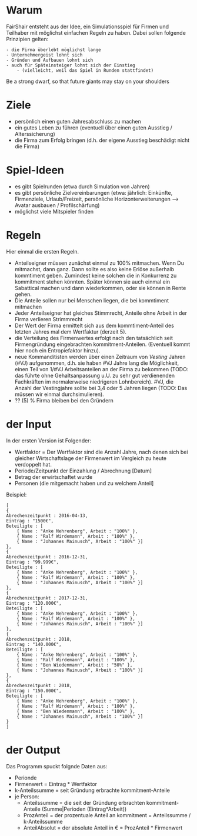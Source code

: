 # Warum
FairShair entsteht aus der Idee, ein Simulationsspiel für Firmen und Teilhaber mit möglichst einfachen Regeln zu haben. Dabei sollen folgende Prinzipien gelten:
	
	- die Firma überlebt möglichst lange
	- Unternehmergeist lohnt sich
	- Gründen und Aufbauen lohnt sich 
	- auch für Späteinsteiger lohnt sich der Einstieg
		- (vielleicht, weil das Spiel in Runden stattfindet)

Be a strong dwarf, so that future giants may stay on your shoulders

# Ziele

- persönlich einen guten Jahresabschluss zu machen
- ein gutes Leben zu führen (eventuell über einen guten Ausstieg / Alterssicherung)
- die Firma zum Erfolg bringen (d.h. der eigene Ausstieg beschädigt nicht die Firma)

# Spiel-Ideen

- es gibt Spielrunden (etwa durch Simulation von Jahren)
- es gibt persönliche Zielvereinbarungen (etwa: jährlich: Einkünfte, Firmenziele, Urlaub/Freizeit, persönliche Horizonterweiterungen --> Avatar ausbauen / Profilschärfung)
- möglichst viele Mitspieler finden

# Regeln
Hier einmal die ersten Regeln.

- Anteilseigner müssen zunächst einmal zu 100% mitmachen. Wenn Du mitmachst, dann ganz. Dann sollte es also keine Erlöse außerhalb kommtiment geben. Zumindest keine solchen die in Konkurrenz zu kommitment stehen könnten. Später können sie auch einmal ein Sabattical machen und dann wiederkommen, oder sie können in Rente gehen.
- Die Anteile sollen nur bei Menschen liegen, die bei kommtiment mitmachen
- Jeder Anteilseigner hat gleiches Stimmrecht, Anteile ohne Arbeit in der Firma verlieren Strimmrecht
- Der Wert der Firma ermittelt sich aus dem kommtiment-Anteil des letzten Jahres mal dem Wertfaktur (derzeit 5). 
- die Verteilung des Firmenwertes erfolgt nach den tatsächlich seit Firmengründung eingebrachten kommitment-Anteilen. (Eventuell kommt hier noch ein Entropiefaktor hinzu).
- neue Kommanditisten werden über einen Zeitraum von *Vesting* Jahren (#VJ) aufgenommen, d.h. sie haben #VJ Jahre lang die Möglichkeit, einen Teil von 1/#VJ Arbeitsanteilen an der Firma zu bekommen (TODO: das führte ohne Gehaltsanpassung u.U. zu sehr gut verdienenden Fachkräften im normalerweise niedrigeren Lohnbereich). #VJ, die Anzahl der Vestingjahre sollte bei 3,4 oder 5 Jahren liegen (TODO: Das müssen wir einmal durchsimulieren).
- ?? (5) % Firma bleiben bei den Gründern


#  der Input

In der ersten Version ist Folgender:

- Wertfaktor = Der Wertfaktor sind die Anzahl Jahre, nach denen sich bei gleicher Wirtschaftslage der Firmenwert im Vergleich zu heute verdoppelt hat.
- Periode/Zeitpunkt der Einzahlung / Abrechnung [Datum]
- Betrag der erwirtschaftet wurde
- Personen (die mitgemacht haben und zu welchem Anteil]
	
Beispiel:

	[
	{ 
	Abrechenzeitpunkt : 2016-04-13,
	Eintrag : "1500€",
	Beteiligte : [
		{ Name : "Anke Nehrenberg", Arbeit : "100%" },
		{ Name : "Ralf Wirdemann", Arbeit : "100%" },
		{ Name : "Johannes Mainusch", Arbeit : "100%" }]
	},
	{ 
	Abrechenzeitpunkt : 2016-12-31,
	Eintrag : "99.999€",
	Beteiligte : [
		{ Name : "Anke Nehrenberg", Arbeit : "100%" },
		{ Name : "Ralf Wirdemann", Arbeit : "100%" },
		{ Name : "Johannes Mainusch", Arbeit : "100%" }]
	},
	{ 
	Abrechenzeitpunkt : 2017-12-31, 
	Eintrag : "120.000€",
	Beteiligte : [
		{ Name : "Anke Nehrenberg", Arbeit : "100%" },
		{ Name : "Ralf Wirdemann", Arbeit : "100%" },
		{ Name : "Johannes Mainusch", Arbeit : "100%" }]
	},
	{ 
	Abrechenzeitpunkt : 2018,
	Eintrag : "140.000€",
	Beteiligte : [
		{ Name : "Anke Nehrenberg", Arbeit : "100%" },
		{ Name : "Ralf Wirdemann", Arbeit : "100%" },
		{ Name : "Ben Wiedenmann", Arbeit : "50%" },
		{ Name : "Johannes Mainusch", Arbeit : "100%" }]
	},
	{ 
	Abrechenzeitpunkt : 2018,
	Eintrag : "150.000€",
	Beteiligte : [
		{ Name : "Anke Nehrenberg", Arbeit : "100%" },
		{ Name : "Ralf Wirdemann", Arbeit : "100%" },
		{ Name : "Ben Wiedenmann", Arbeit : "100%" },
		{ Name : "Johannes Mainusch", Arbeit : "100%" }]
	}
	]

	
#  der Output
Das Programm spuckt folgnde Daten aus:

-  Perionde
-  Firmenwert = Eintrag * Wertfaktor 
-  k-Anteilssumme = seit Gründung erbrachte kommitment-Anteile
-  je Person:
	-  Anteilssumme = die seit der Gründung erbrachten kommitment-Anteile (Summe|Perioden (Eintrag*Arbeit))
	-  ProzAnteil = der prozentuale Anteil an kommitment = Anteilssumme / k-Anteilssumme
	-  AnteilAbsolut = der absolute Anteil in € =  ProzAnteil * Firmenwert

	